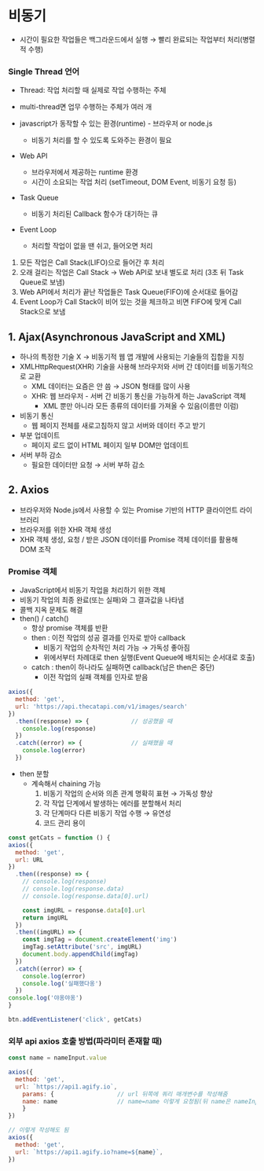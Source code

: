 # 비동기
- 시간이 필요한 작업들은 백그라운드에서 실행 → 빨리 완료되는 작업부터 처리(병렬적 수행)

### Single Thread 언어

- Thread: 작업 처리할 때 실제로 작업 수행하는 주체
- multi-thread면 업무 수행하는 주체가 여러 개
- javascript가 동작할 수 있는 환경(runtime) - 브라우저 or node.js
    - 비동기 처리를 할 수 있도록 도와주는 환경이 필요

- Web API
    - 브라우저에서 제공하는 runtime 환경
    - 시간이 소요되는 작업 처리 (setTimeout, DOM Event, 비동기 요청 등)
- Task Queue
    - 비동기 처리된 Callback 함수가 대기하는 큐
- Event Loop
    - 처리할 작업이 없을 땐 쉬고, 들어오면 처리
1. 모든 작업은 Call Stack(LIFO)으로 들어간 후 처리
2. 오래 걸리는 작업은 Call Stack → Web API로 보내 별도로 처리 (3초 뒤 Task Queue로 보냄)
3. Web API에서 처리가 끝난 작업들은 Task Queue(FIFO)에 순서대로 들어감
4. Event Loop가 Call Stack이 비어 있는 것을 체크하고 비면 FIFO에 맞게 Call Stack으로 보냄

## 1. Ajax(Asynchronous JavaScript and XML)

- 하나의 특정한 기술 X → 비동기적 웹 앱 개발에 사용되는 기술들의 집합을 지칭
- XMLHttpRequest(XHR) 기술을 사용해 브라우저와 서버 간 데이터를 비동기적으로 교환
    - XML 데이터는 요즘은 안 씀 → JSON 형태를 많이 사용
    - XHR: 웹 브라우저 - 서버 간 비동기 통신을 가능하게 하는 JavaScript 객체
        - XML 뿐만 아니라 모든 종류의 데이터를 가져올 수 있음(이름만 이럼)
- 비동기 통신
    - 웹 페이지 전체를 새로고침하지 않고 서버와 데이터 주고 받기
- 부분 업데이트
    - 페이지 로드 없이 HTML 페이지 일부 DOM만 업데이트
- 서버 부하 감소
    - 필요한 데이터만 요청 → 서버 부하 감소

## 2. Axios

- 브라우저와 Node.js에서 사용할 수 있는 Promise 기반의 HTTP 클라이언트 라이브러리
- 브라우저를 위한 XHR 객체 생성
- XHR 객체 생성, 요청 / 받은 JSON 데이터를 Promise 객체 데이터를 활용해 DOM 조작

### Promise 객체

- JavaScript에서 비동기 작업을 처리하기 위한 객체
- 비동기 작업의 최종 완료(또는 실패)와 그 결과값을 나타냄
- 콜백 지옥 문제도 해결
- then() / catch()
    - 항상 promise 객체를 반환
    - then : 이전 작업의 성공 결과를 인자로 받아 callback
        - 비동기 작업의 순차적인 처리 가능 → 가독성 좋아짐
        - 위에서부터 차례대로 then 실행(Event Queue에 배치되는 순서대로 호출)
    - catch : then이 하나라도 실패하면 callback(남은 then은 중단)
        - 이전 작업의 실패 객체를 인자로 받음

```jsx
axios({
  method: 'get',
  url: 'https://api.thecatapi.com/v1/images/search'
})
  .then((response) => {            // 성공했을 때 
    console.log(response)
  })
  .catch((error) => {              // 실패했을 때 
    console.log(error)
  })
```

- then 분할
    - 계속해서 chaining 가능
        1. 비동기 작업의 순서와 의존 관계 명확히 표현 → 가독성 향상
        2. 각 작업 단계에서 발생하는 에러를 분할해서 처리
        3. 각 단계마다 다른 비동기 작업 수행 → 유연성
        4. 코드 관리 용이

```jsx
const getCats = function () {
axios({
  method: 'get',
  url: URL
})
  .then((response) => {
    // console.log(response)
    // console.log(response.data)
    // console.log(response.data[0].url)

    const imgURL = response.data[0].url
    return imgURL
  })
  .then((imgURL) => {
    const imgTag = document.createElement('img')
    imgTag.setAttribute('src', imgURL)
    document.body.appendChild(imgTag)
  })
  .catch((error) => {
    console.log(error)
    console.log('실패했다옹')
  })
console.log('야옹야옹')
}

btn.addEventListener('click', getCats)
```

### 외부 api axios 호출 방법(파라미터 존재할 때)
```jsx
const name = nameInput.value

axios({
  method: 'get',
  url: `https://api1.agify.io`,
    params: {                  // url 뒤쪽에 쿼리 매개변수를 작성해줌
    name: name                 // name=name 이렇게 요청됨(뒤 name은 nameInput값)
    }
})

// 이렇게 작성해도 됨
axios({
  method: 'get',
  url: `https://api1.agify.io?name=${name}`,
})
```